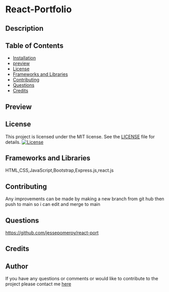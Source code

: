 
  # React-Portfolio


  ## Description
  
  

  ## Table of Contents
  * [Installation](#installation)
  * [preview](#preview)
  * [License](#license)
  * [Frameworks and Libraries](#frameworks-and-libraries)
  * [Contributing](#contributing)
  * [Questions](#questions)
  * [Credits](#credits)


  ## Preview
   

   
   ## License

This project is licensed under the MIT license. See the [LICENSE](LICENSE) file for details.
   [![License](https://img.shields.io/badge/License-MIT-blue.svg)](LICENSE)


  ## Frameworks and Libraries
   HTML,CSS,JavaScript,Bootstrap,Express.js,react.js


  ## Contributing
  Any improvements can be made by making a new branch from git hub then push to main so i can edit and merge to main 


  ## Questions
   https://github.com/jessepomeroy/react-port   

  ## Credits
   


  ## Author
   If you have any questions or comments or would like to contribute to
   the project please contact me [here](mailto:thinkingofview@gmail.com?subject=[GitHub]%20Dev%20Connect)


